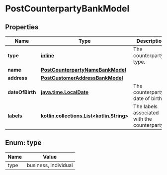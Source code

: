 
# PostCounterpartyBankModel

## Properties
Name | Type | Description | Notes
------------ | ------------- | ------------- | -------------
**type** | [**inline**](#Type) | The counterparty&#39;s type. | 
**name** | [**PostCounterpartyNameBankModel**](PostCounterpartyNameBankModel.md) |  |  [optional]
**address** | [**PostCustomerAddressBankModel**](PostCustomerAddressBankModel.md) |  |  [optional]
**dateOfBirth** | [**java.time.LocalDate**](java.time.LocalDate.md) | The counterparty&#39;s date of birth. |  [optional]
**labels** | **kotlin.collections.List&lt;kotlin.String&gt;** | The labels associated with the counterparty. |  [optional]


<a name="Type"></a>
## Enum: type
Name | Value
---- | -----
type | business, individual



